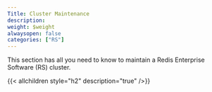 ```yaml
---
Title: Cluster Maintenance
description:
weight: $weight
alwaysopen: false
categories: ["RS"]
---
```

This section has all you need to know to maintain a Redis Enterprise Software (RS) cluster.

{{< allchildren style="h2" description="true" />}}

